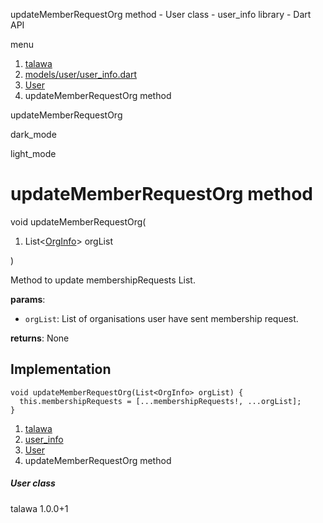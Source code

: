 




updateMemberRequestOrg method - User class - user\_info library - Dart API







menu

1. [talawa](../../index.html)
2. [models/user/user\_info.dart](../../models_user_user_info/models_user_user_info-library.html)
3. [User](../../models_user_user_info/User-class.html)
4. updateMemberRequestOrg method

updateMemberRequestOrg


dark\_mode

light\_mode




# updateMemberRequestOrg method


void
updateMemberRequestOrg(

1. List<[OrgInfo](../../models_organization_org_info/OrgInfo-class.html)> orgList

)

Method to update membershipRequests List.

**params**:

* `orgList`: List of organisations user have sent membership request.

**returns**:
None


## Implementation

```
void updateMemberRequestOrg(List<OrgInfo> orgList) {
  this.membershipRequests = [...membershipRequests!, ...orgList];
}
```

 


1. [talawa](../../index.html)
2. [user\_info](../../models_user_user_info/models_user_user_info-library.html)
3. [User](../../models_user_user_info/User-class.html)
4. updateMemberRequestOrg method

##### User class





talawa
1.0.0+1







